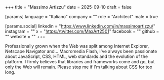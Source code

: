 +++
title = "Massimo Artizzu"
date = 2025-09-10
draft = false

[params]
language = "Italiano"
company = ""
role = "Architect"
male = true

[params.social]
linkedin = "https://www.linkedin.com/in/massimoartizzu/"
instagram = ""
x = "https://twitter.com/MaxArt2501"
facebook = ""
github = ""
website = ""
+++

Professionally grown when the Web was split among Internet Explorer, Netscape Navigator and... Macromedia Flash, I've always been passionate about JavaScript, CSS, HTML, web standards and the evolution of the platform. I firmly believes that libraries and frameworks come and go, but only the Web will remain.
Please stop me if I'm talking about CSS for too long.

